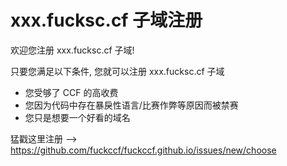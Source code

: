 # xxx.fucksc.cf 子域注册

欢迎您注册 xxx.fucksc.cf 子域!

只要您满足以下条件, 您就可以注册 xxx.fucksc.cf 子域

- 您受够了 CCF 的高收费
- 您因为代码中存在暴戾性语言/比赛作弊等原因而被禁赛
- 您只是想要一个好看的域名

猛戳这里注册 --> https://github.com/fuckccf/fuckccf.github.io/issues/new/choose
